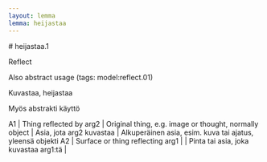 ```yaml
---
layout: lemma
lemma: heijastaa
---
```


<div class="sense">
# <span class="sensename">heijastaa.1</span>

<span class="description">Reflect</span>

Also abstract usage (tags: model:reflect.01)

<span class="description">Kuvastaa, heijastaa</span>

Myös abstrakti käyttö

A1 | Thing reflected by arg2 | Original thing, e.g. image or thought, normally object | Asia, jota arg2 kuvastaa | Alkuperäinen asia, esim. kuva tai ajatus, yleensä objekti
A2 | Surface or thing reflecting arg1 |  | Pinta tai asia, joka kuvastaa arg1:tä | 

</div>

